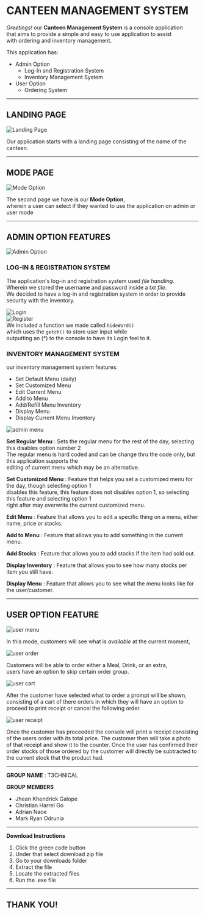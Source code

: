 
# CANTEEN MANAGEMENT SYSTEM

_Greetings!_ our **Canteen Management System** is a console application<br> that aims to provide a simple 
and easy to use application to assist<br>with ordering and inventory management.

This application has: 
- Admin Option
    - Log-In and Registration System
    - Inventory Management System
- User Option
    - Ordering System

---
## LANDING PAGE
![Landing Page](imagess/LP.png)

Our application starts with a landing page consisting of the name of the canteen.

---

## MODE PAGE
![Mode Option](imagess/adminUserOption.png)

The second page we have is our **Mode Option**, <br>wherein a user can select if they wanted to use the application on admin or user mode


---



## ADMIN OPTION FEATURES
![Admin Option](imagess/adminOption.png)

### LOG-IN & REGISTRATION SYSTEM

The application's log-in and registration system used _file handling_.<br>
Wherein we stored the username and password inside a _txt file_.<br>
We decided to have a log-in and registration system in order to provide<br>
security with the inventory.

![Login](imagess/login.png)<br>
![Register](imagess/register.png)<br>
We included a function we made called ```hideWord()```<br> 
which uses the ```getch()``` to store user input while<br>
outputting an (*) to the console to have its Login feel to it.<br> 

### INVENTORY MANAGEMENT SYSTEM

our inventory management system features: 
- Set Default Menu (daily)
- Set Customized Menu 
- Edit Current Menu
- Add to Menu
- Add/Refill Menu Inventory
- Display Menu
- Display Current Menu Inventory

![admin menu](imagess/adminMenu.png)

**Set Regular Menu**
    : Sets the regular menu for the rest of the day, selecting this disables option number 2<br>
      The regular menu is hard coded and can be change thru the code only, but this application supports the
      <br> editing of current menu which may be an alternative.

**Set Customized Menu**
    : Feature that helps you set a customized menu for the day, though selecting option 1<br>
    disables this feature, this feature does not disables option 1, so selecting this feature and selecting option 1 <br>right after may overwrite the current customized menu.

**Edit Menu**
    : Feature that allows you to edit a specific thing on a menu, either name, price or stocks.

**Add to Menu**
    : Feature that allows you to add something in the current menu.

**Add Stocks**
    : Feature that allows you to add stocks if the item had sold out.

**Display Inventory**
    : Feature that allows you to see how many stocks per item you still have.

**Display Menu**
    : Feature that allows you to see what the menu looks like for the user/customer.

---

## USER OPTION FEATURE
![user menu](imagess/userMenu.png)

In this mode, customers will see what is *available* at the current moment, <br>

![user order](imagess/userOrder.png)

Customers will be able to order either a Meal, Drink, or an extra, <br>
users have an option to skip certain order group. 

![user cart](imagess/userCart.png)


After the customer have selected what to order a prompt will be shown, <br>
consisting of a cart of there orders in which they will have an option to <br>
proceed to print receipt or cancel the following order.

![user receipt](imagess/userReciept.png)

Once the customer has proceeded the console will print a receipt consisting <br>
of the users order with its total price. The customer then will take a photo <br>
of that receipt and show it to the counter. Once the user has confirmed their <br>
order stocks of those ordered by the customer will directly be subtracted to <br>
the current stock that the product had.

---

**GROUP NAME** : T3CHNICAL

**GROUP MEMBERS** <br>
- Jhean Khendrick Galope
- Christian Harrel Go
- Adrian Naoe
- Mark Ryan Odrunia
        
---

**Download Instructions**

1. Click the green code button
1. Under that select download zip file
1. Go to your downloads folder
1. Extract the file 
1. Locate the extracted files
1. Run the .exe file

---

## **THANK YOU!**
